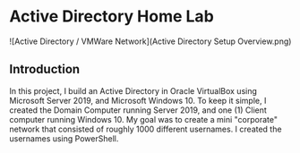 # Active Directory Home Lab
![Active Directory / VMWare Network](Active Directory Setup Overview.png)

## Introduction

In this project, I build an Active Directory in Oracle VirtualBox using Microsoft Server 2019, and Microsoft Windows 10.  To keep it simple, I created the Domain Computer running Server 2019, and one (1) Client computer running Windows 10.
My goal was to create a mini "corporate" network that consisted of roughly 1000 different usernames.  I created the usernames using PowerShell.  
